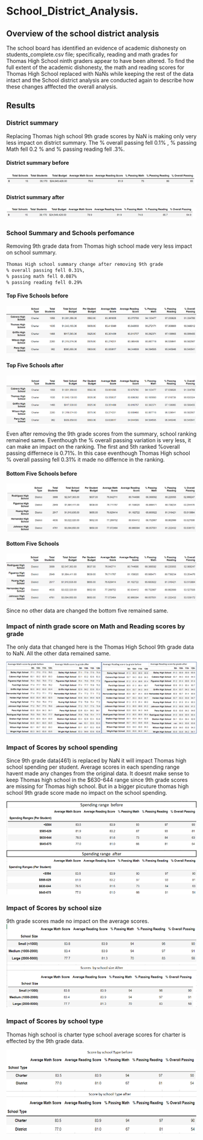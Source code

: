 # School_District_Analysis.

## Overview of the school district analysis

   The school board has identified an evidence of academic dishonesty on students_complete.csv file; specifically, reading and math grades for Thomas High School ninth graders appear to have been altered. To find the full extent of the academic dishonesty, the math and reading scores for Thomas High School replaced with NaNs while keeping the rest of the data intact and the School district analysis are conducted again to describe how these changes afffected the overall analysis. 


## Results
### District summary
   Replacing Thomas high school 9th grade scores by NaN is making only very less impact on district summary. The % overall passing fell 0.1% , % passing Math fell 0.2 % and % passing reading fell .3%. 
#### District summary before
![before](https://github.com/11nithin/School_District_Analysis./blob/main/Resources/District_summary_before.PNG)
#### District summary after
![after](https://github.com/11nithin/School_District_Analysis./blob/main/Resources/District_summary_after.PNG)

### School Summary and Schools perfomance
Removing 9th grade data from Thomas high school made very less impact on school summary.  
````
Thomas High school summary change after removing 9th grade
% overall passing fell 0.31%,
% passing math fell 0.087%
% passing reading fell 0.29%  
````
#### Top Five Schools before
![Top](https://github.com/11nithin/School_District_Analysis./blob/main/Resources/Top_five_schools%20before.PNG)

#### Top Five Schools after
![Top](https://github.com/11nithin/School_District_Analysis./blob/main/Resources/Top_five_schools.PNG)

Even after removing the 9th grade scores from the summary, school ranking remained same. Eventhough the % overall passing variation is very less, it can make an impact on the ranking. The first and 5th ranked %overall passing differnece is 0.71%. In this case eventhough Thomas High school % overall passing fell 0.31% it made no differnce in the ranking.

#### Bottom Five Schools before
![Bottom](https://github.com/11nithin/School_District_Analysis./blob/main/Resources/Bottom_five_schools%20before.PNG)

#### Bottom Five Schools
![Bottom](https://github.com/11nithin/School_District_Analysis./blob/main/Resources/Bottom_five_schools.PNG)

Since no other data are changed the bottom five remained same. 


### Impact of ninth grade score on Math and Reading scores by grade
The only data that changed here is the Thomas High School 9th grade data to NaN. All the other data remained same.

![before_after](https://github.com/11nithin/School_District_Analysis./blob/main/Resources/Average%20Math%20and%20Reading%20score%20by%20grade%20before%20and%20after%20.PNG)

### Impact of Scores by school spending
Since 9th grade data(461) is replaced by NaN it will impact Thomas high school spending per student. Average scores in each spending range havent made any changes from the original data. It doesnt make sense to keep Thomas high school in the $630-644 range since 9th grade scores are missing for Thomas high school. But in a bigger picuture thomas high school 9th grade score made no impact on the school spending.

![spending](https://github.com/11nithin/School_District_Analysis./blob/main/Resources/Spending%20range%20before%20and%20after.PNG)

### Impact of Scores by school size
9th grade scores made no impact on the average scores. 
![size](https://github.com/11nithin/School_District_Analysis./blob/main/Resources/Score%20by%20sxhool%20size.PNG)

### Impact of Scores by school type
Thomas high school is charter type school average scores for charter is effected by the 9th grade data.

![type](https://github.com/11nithin/School_District_Analysis./blob/main/Resources/school%20type.PNG)



